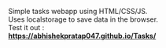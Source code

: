 Simple tasks webapp using HTML/CSS/JS.<br>
Uses localstorage to save data in the browser.<br>
Test it out :<br>
<b>https://abhishekpratap047.github.io/Tasks/</b>

